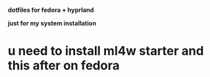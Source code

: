 <b>dotfiles for fedora + hyprland</b>

<b>just for my system installation</b>

# u need to install ml4w starter and this after on fedora
